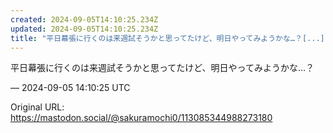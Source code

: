 ```yaml
---
created: 2024-09-05T14:10:25.234Z
updated: 2024-09-05T14:10:25.234Z
title: "平日幕張に行くのは来週試そうかと思ってたけど、明日やってみようかな…？[...]"
---
```


<p>平日幕張に行くのは来週試そうかと思ってたけど、明日やってみようかな…？</p>

&mdash; 2024-09-05 14:10:25 UTC

Original URL: https://mastodon.social/@sakuramochi0/113085344988273180
